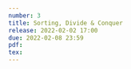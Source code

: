 ```yaml
---
number: 3
title: Sorting, Divide & Conquer
release: 2022-02-02 17:00
due: 2022-02-08 23:59
pdf:
tex:
---
```

